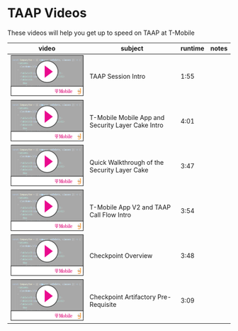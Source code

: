 # TAAP Videos

These videos will help you get up to speed on TAAP at T-Mobile

| video                                                           | subject     | runtime                    |  notes |
|---                                                        |---          | ---                    |---|
| [![](/assets/video-player.png)](https://www.youtube.com/watch?v=XdE1aYTxamU) | TAAP Session Intro  | 1:55 |  | 
| [![](/assets/video-player.png)](https://www.youtube.com/watch?v=Kah8w308L9o)   | T-Mobile Mobile App and Security Layer Cake Intro  | 4:01 |  | 
| [![](/assets/video-player.png)](https://youtu.be/yVe61aOpe7w)   | Quick Walkthrough of the Security Layer Cake  | 3:47 |  | 
| [![](/assets/video-player.png)](https://youtu.be/YgW4kQ3_r24)   | T-Mobile App V2 and TAAP Call Flow Intro  | 3:54 |  | 
| [![](/assets/video-player.png)](https://youtu.be/_BUNEwUX5Nw)   | Checkpoint Overview  | 3:48 |  | 
| [![](/assets/video-player.png)](https://www.youtube.com/watch?v=GyBiuvjNMG0)   | Checkpoint Artifactory Pre-Requisite  | 3:09 |  | 